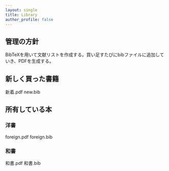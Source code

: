 ```yaml
---
layout: single
title: Library
author_profile: false
---
```

## 管理の方針
BibTeXを用いて文献リストを作成する。買い足すたびにbibファイルに追加していき、PDFを生成する。


## 新しく買った書籍

<i class="far fa-file-pdf"></i>新着.pdf
<i class="far fa-file-alt"></i>new.bib


## 所有している本
### 洋書
<i class="far fa-file-pdf"></i>foreign.pdf
<i class="far fa-file-alt"></i>foreign.bib
### 和書
<i class="far fa-file-pdf"></i>和書.pdf
<i class="far fa-file-alt"></i>和書.bib